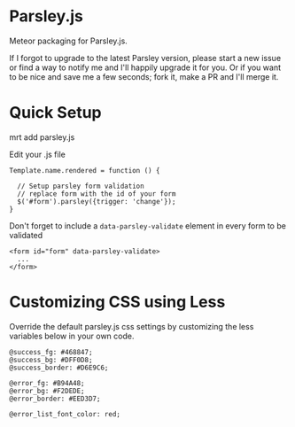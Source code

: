 Parsley.js
==========

Meteor packaging for Parsley.js.

If I forgot to upgrade to the latest Parsley version, please start a new issue
or find a way to notify me and I'll happily upgrade it for you. Or if you want
to be nice and save me a few seconds; fork it, make a PR and I'll merge it.

Quick Setup 
===========
mrt add parsley.js

Edit your .js file

```
Template.name.rendered = function () {

  // Setup parsley form validation
  // replace form with the id of your form
  $('#form').parsley({trigger: 'change'});
}
```

Don't forget to include a `data-parsley-validate` element in every form to be validated

```
<form id="form" data-parsley-validate>
  ... 
</form>
```


Customizing CSS using Less
==========================

Override the default parsley.js css settings by customizing the less variables below in your own code.

```
@success_fg: #468847;
@success_bg: #DFF0D8;
@success_border: #D6E9C6;

@error_fg: #B94A48;
@error_bg: #F2DEDE;
@error_border: #EED3D7;

@error_list_font_color: red;
```
